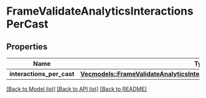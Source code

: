 # FrameValidateAnalyticsInteractionsPerCast

## Properties

Name | Type | Description | Notes
------------ | ------------- | ------------- | -------------
**interactions_per_cast** | [**Vec<models::FrameValidateAnalyticsInteractionsPerCastInteractionsPerCastInner>**](FrameValidateAnalyticsInteractionsPerCast_interactions_per_cast_inner.md) |  | 

[[Back to Model list]](../README.md#documentation-for-models) [[Back to API list]](../README.md#documentation-for-api-endpoints) [[Back to README]](../README.md)


